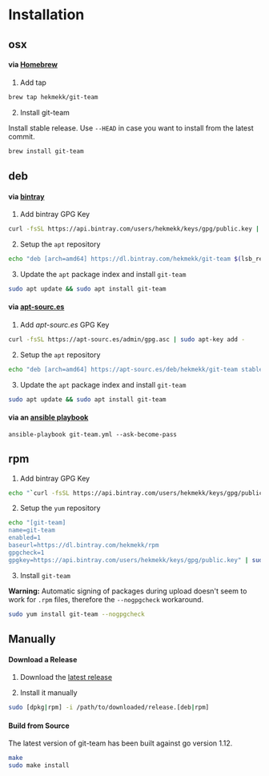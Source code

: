 # Installation
## osx
#### via [Homebrew](https://brew.sh)
1. Add tap

```bash
brew tap hekmekk/git-team
```

2. Install git-team

Install stable release. Use `--HEAD` in case you want to install from the latest commit.
```bash
brew install git-team
```

## deb
#### via [bintray](https://bintray.com)
1. Add bintray GPG Key
```bash
curl -fsSL https://api.bintray.com/users/hekmekk/keys/gpg/public.key | sudo apt-key add -
```

2. Setup the `apt` repository
```bash
echo "deb [arch=amd64] https://dl.bintray.com/hekmekk/git-team $(lsb_release -cs) main" | sudo tee /etc/apt/sources.list.d/git-team.list
```

3. Update the `apt` package index and install `git-team`
```bash
sudo apt update && sudo apt install git-team
```

#### via [apt-sourc.es](https://apt-sourc.es)
1. Add *apt-sourc.es* GPG Key
```bash
curl -fsSL https://apt-sourc.es/admin/gpg.asc | sudo apt-key add -
```

2. Setup the `apt` repository
```bash
echo "deb [arch=amd64] https://apt-sourc.es/deb/hekmekk/git-team stable main" | sudo tee /etc/apt/sources.list.d/git-team.list
```

3. Update the `apt` package index and install `git-team`
```bash
sudo apt update && sudo apt install git-team
```

#### via an [ansible playbook](../master/contrib/ansible/roles/git-team/tasks/main.yml)
```
ansible-playbook git-team.yml --ask-become-pass
```

## rpm
1. Add bintray GPG Key
```bash
echo "`curl -fsSL https://api.bintray.com/users/hekmekk/keys/gpg/public.key`" > /tmp/bintray-public.key.asc && sudo rpm --import /tmp/bintray-public.key.asc && rm -f /tmp/bintray-public.key.asc
```

2. Setup the `yum` repository

```bash
echo "[git-team]
name=git-team
enabled=1
baseurl=https://dl.bintray.com/hekmekk/rpm
gpgcheck=1
gpgkey=https://api.bintray.com/users/hekmekk/keys/gpg/public.key" | sudo tee /etc/yum.repos.d/git-team.repo
```

3. Install `git-team`

**Warning:** Automatic signing of packages during upload doesn't seem to work for `.rpm` files, therefore the `--nogpgcheck` workaround.

```bash
sudo yum install git-team --nogpgcheck
```

## Manually
#### Download a Release
1. Download the [latest release](https://github.com/hekmekk/git-team/releases/latest)

2. Install it manually
```bash
sudo [dpkg|rpm] -i /path/to/downloaded/release.[deb|rpm]
```

#### Build from Source
The latest version of git-team has been built against go version 1.12.
```bash
make
sudo make install
```

